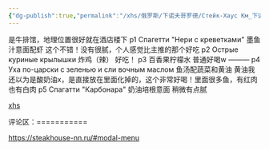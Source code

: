 ```yaml
---
{"dg-publish":true,"permalink":"/xhs/俄罗斯/下诺夫哥罗德/Стейк-Хаус Км_下诺夫哥罗德/","tags":["rednote","下诺夫哥罗德"],"created":"2025-03-17T18:29:05.175+08:00","updated":"2025-03-20T22:46:14.682+08:00"}
---
```


 

是牛排馆，地理位置很好就在酒店楼下
p1 Спагетти "Нери с креветками" 墨鱼汁意面配虾 这个不错！没有很腻，个人感觉比主推的那个好吃
p2 Острые куриные крылышки 炸鸡（辣） 好吃！
p3 百香果柠檬水 普通好喝w
———
p4 Уха по-царски с зеленью и сли вочным маслом 鱼汤配蔬菜和黄油 黄油我还以为是酸奶油x，是直接放在里面化掉的，这个非常好喝！里面很多鱼，有红肉也有白肉
p5 Спагатти "Карбонара" 奶油培根意面 稍微有点腻

[xhs](https://www.xiaohongshu.com/explore/6594a093000000000f033dd0?xsec_token=ABiEzEASVzRNNxQYQqTiCayF84s5pBrsh08QB_XwCQn24=&xsec_source=pc_user)

评论区：===========

https://steakhouse-nn.ru/#modal-menu
